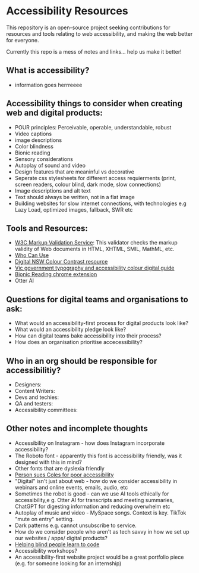 # Accessibility Resources

This repository is an open-source project seeking contributions for resources and tools relating to web accessibility, and making the web better for everyone.

Currently this repo is a mess of notes and links... help us make it better!

## What is accessibility?

- information goes herrreeee

## Accessibility things to consider when creating web and digital products:

- POUR principles: Perceivable, operable, understandable, robust
- Video captions
- image descriptions
- Color blindness
- Bionic reading
- Sensory considerations
- Autoplay of sound and video
- Design features that are meaninful vs decorative
- Seperate css stylesheets for different access requierments (print, screen readers, colour blind, dark mode, slow connections)
- Image descriptions and alt text
- Text should always be written, not in a flat image
- Building websites for slow internet connections, with technologies e.g Lazy Load, optimized images, fallback, SWR etc

## Tools and Resources:

- [W3C Markup Validation Service](https://validator.w3.org/): This validator checks the markup validity of Web documents in HTML, XHTML, SMIL, MathML, etc.
- [Who Can Use](https://www.whocanuse.com/)
- [Digital NSW Colour Contrast resource](https://www.digital.nsw.gov.au/delivery/accessibility-and-inclusivity-toolkit/inclusive-design/colour-contrast)
- [Vic government typography and accessibility colour digital guide](https://www.vic.gov.au/typography-and-accessible-colour-digital-guide)
- [Bionic Reading chrome extension](https://chrome.google.com/webstore/detail/bionic-reading/kdfkejelgkdjgfoolngegkhkiecmlflj/related)
- Otter AI

## Questions for digital teams and organisations to ask:

- What would an accessibility-first process for digital products look like?
- What would an accessibility pledge look like?
- How can digital teams bake accessibility into their process?
- How does an organisation prioritise accecessibility?

## Who in an org should be responsible for accessibilitiy?

- Designers:
- Content Writers:
- Devs and techies:
- QA and testers:
- Accessibility committees:

## Other notes and incomplete thoughts

- Accessibility on Instagram - how does Instagram incorporate accessibility?
- The Roboto font - apparently this font is accessibility friendly, was it designed with this in mind?
- Other fonts that are dyslexia friendly
- [Person sues Coles for poor accessibility](https://www.business-humanrights.org/en/latest-news/australia-customer-sues-coles-supermarkets-over-alleged-disability-discrimination-re-accessibility-of-website/)
- "Digital" isn't just about web - how do we consider accessibility in webinars and online events, emails, audio, etc
- Sometimes the robot is good - can we use AI tools ethically for accessibility,e g. Otter AI for transcripts and meeting summaries, ChatGPT for digesting information and reducing overwhelm etc
- Autoplay of music and video - MySpace songs. Context is key. TikTok "mute on entry" setting.
- Dark patterns e.g. cannot unsubscribe to service.
- How do we consider people who aren't as tech savvy in how we set up our websites / apps/ digital products?
- [Helping blind people learn to code](https://www.freecodecamp.org/news/helping-blind-people-learn-to-code-c47c68d4a237/)
- Accessibility workshops?
- An accessibility-first website project would be a great portfolio piece (e.g. for someone looking for an internship)
